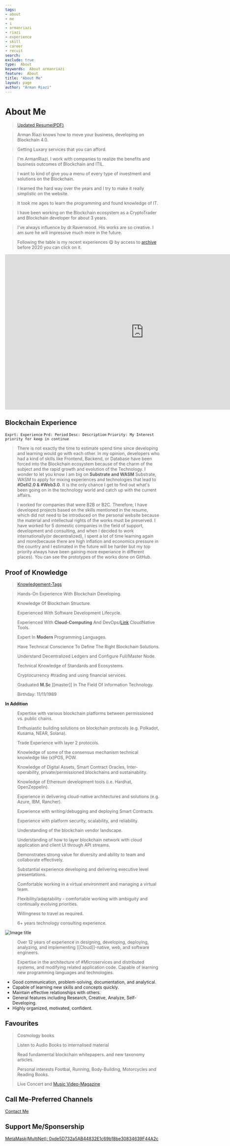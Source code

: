 ```yaml
---
tags:
- about
- me
- i
- armanriazi
- riazi
- experience
- skill
- career
- recuit
search:
exclude: true
type:  About
keywords:  About armanriazi
feature:  About 
title: "About Me"
layout: page
author: "Arman Riazi"
---
```


# About Me

> [Updated Resume(PDF)](public/resume.md)

> Arman Riazi knows how to move your business, developing on Blockchain 4.0.

> Getting Luxary services that you can afford.

> I'm ArmanRiazi. I work with companies to realize the benefits and business outcomes of Blockchain and ITIL.

> I want to kind of give you a menu of every type of investment and solutions on the Blockchain.

> I learned the hard way over the years and I try to make it really simplistic on the website.

> It took me ages to learn the programming and found knowledge of IT.

> I have been working on the Blockchain ecosystem as a CryptoTrader and Blockchain developer for about 3 years.

> I've always influence by dr.Ravenwood. His works are so creative. I am sure he will impressive much more in the future.

> Following the table is my recent experiences 😋 by access to [archive](public/archive/archive.md) before 2020 you can click on it.

<iframe width="900" height="506" src="https://www.youtube.com/embed/ZQbxqD5bsak" title="YouTube video player" frameborder="0" allow="accelerometer; autoplay; clipboard-write; encrypted-media; gyroscope; picture-in-picture" allowfullscreen></iframe>

## Blockchain Experience

``` Exprt: Experience ```
``` Prd: Period ```
``` Desc: Description ```
``` Priority: My Interest priority for keep in continue ```



> There is not exactly the time to estimate spend time since developing and learning would go with each other. In my opinion, developers who had a kind of skills like Frontend, Backend, or Database have been forced into the Blockchain ecosystem because of the charm of the subject and the rapid growth and evolution of the Technology. 
> I wonder to let you know I am big on **Substrate and WASM** Substrate, WASM to apply for mixing experiences and technologies that lead to **#Defi2.0 & #Web3.0**. It is the only chance I get to find out what's been going on in the technology world and catch up with the current affairs.
> 
> I worked for companies that were B2B or B2C. Therefore, I have developed projects based on the skills mentioned in the resume, which did not need to be introduced on the personal website because the material and intellectual rights of the works must be preserved. I have worked for 5 domestic companies in the field of support, development and consulting, and when I decided to work internationally(or decentralized), I spent a lot of time learning again and more(because there are high inflation and economics pressure in the country and I estimated in the future will be harder but my top priority always have been gaining more experiance in different places). You can see the prototypes of the works done on GitHub.

## Proof of Knowledge

> [Knowledgement-Tags](tags.md)

> Hands-On Experience With Blockchain Developing.
>
> Knowledge Of Blockchain Structure.
>
> Experienced With Software Development Lifecycle. 
>
> Experienced With **Cloud-Computing** And DevOps/[Link](public/devops/Devops.md) CloudNative Tools. 
>
> Expert In **Modern** Programming Languages.
>
> Have Technical Conscience To Define The Right Blockchain Solutions. 
>
> Understand Decentralized Ledgers and Configure Full/Master Node. 
>
> Technical Knowledge of Standards and Ecosystems. 
>
> Cryptocurrency #trading and using financial services. 
>
> Graduated **M.Sc** [[master]] In The Field Of Information Technology. 
>
> Birthday: 11/11/1989

**In Addition**

> Expertise with various blockchain platforms between permissioned vs. public chains.
>
> Enthusiastic building solutions on blockchain protocols (e.g. Polkadot, Kusama, NEAR, Solana).
>
> Trade Experience with layer 2 protocols.
>
> Knowledge of some of the consensus mechanism technical knowledge like (x)POS, POW.
>
> Knowledge of Digital Assets, Smart Contract Oracles, Inter-operability, private/permissioned blockchains and sustainability.
>
> Knowledge of Ethereum development tools (i.e. Hardhat, OpenZeppelin).
>
> Experience in delivering cloud-native architectures and solutions (e.g. Azure, IBM, Rancher).
>
> Experience with writing/debugging and deploying Smart Contracts.
>
> Experience with platform security, scalability, and reliability.
>
> Understanding of the blockchain vendor landscape.
>
> Understanding of how to layer blockchain network with cloud application and client UI through API streams.
>
> Demonstrates strong value for diversity and ability to team and collaborate effectively.
>
> Substantial experience developing and delivering executive level presentations.
>
> Comfortable working in a virtual environment and managing a virtual team.
>
> Flexibility/adaptability - comfortable working with ambiguity and continually evolving priorities.
>
> Willingness to travel as required.
>
> 6+ years technology consulting experience.
>

![Image title](assets/attachments/me.png)

> Over 12 years of experience in designing, developing, deploying, analyzing, and implementing [[Cloud]]-native, web, and software engineers. 

> Expertise in the architecture of #Microservices and distributed systems, and modifying related application code. Capable of learning new programming languages and technologies. 

* Good communication, problem-solving, documentation, and analytical. 
* Capable of learning new skills and concepts quickly. 
* Maintain effective relationships with others. 
* General features including Research, Creative, Analyze, Self-Developing. 
* Highly organized, motivated, confident.

## Favourites

> Cosmology books
> 
> Listen to Audio Books to internalised material
> 
>
> Read fundamental blockchain whitepapers. and new taxonomy articles.
>
> Personal interests Footbal, Running, Body-Building, Motorcycles and Reading Books.
>
> Live Concert and [Music Video-Magazine](fun.md)

## Call Me-Preferred Channels

[Contact Me](social.md)

## Support Me/Sponsership

<a href="https://armanriyazi.github.io/">MetaMask(MultiNet): 0xde5D732a5AB44832E1c69b18be30834639F44A2c</a>